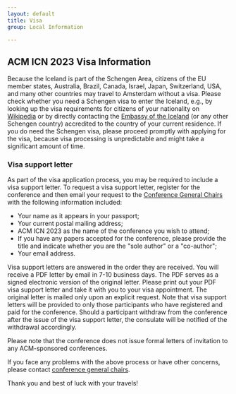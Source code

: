 ```yaml
---
layout: default
title: Visa
group: Local Information

---
```


## ACM ICN 2023 Visa Information

Because the Iceland is part of the Schengen Area, citizens of the EU member states, Australia, Brazil, Canada, Israel, Japan, Switzerland, USA, and many other countries may travel to Amsterdam without a visa. Please check whether you need a Schengen visa to enter the Iceland, e.g., by looking up the visa requirements for citizens of your nationality on [Wikipedia](https://en.wikipedia.org/wiki/Category:Visa_requirements_by_nationality) or by directly contacting the [Embassy of the Iceland](https://www.government.is/topics/foreign-affairs/visa-to-iceland/) (or any other Schengen country) accredited to the country of your current residence. If you do need the Schengen visa, please proceed promptly with applying for the visa, because visa processing is unpredictable and might take a significant amount of time.

### Visa support letter

As part of the visa application process, you may be required to include a visa support letter. To request a visa support letter, register for the conference and then email your request to the [Conference General Chairs](mailto:icn23-chairs@sigcomm.org) with the following information included:

- Your name as it appears in your passport;
- Your current postal mailing address;
- ACM ICN 2023 as the name of the conference you wish to attend;
- If you have any papers accepted for the conference, please provide the title and indicate whether you are the "sole author" or a "co-author";
- Your email address.

Visa support letters are answered in the order they are received. You will receive a PDF letter by email in 7-10 business days. The PDF serves as a signed electronic version of the original letter. Please print out your PDF visa support letter and take it with you to your visa appointment. The original letter is mailed only upon an explicit request. Note that visa support letters will be provided to only those participants who have registered and paid for the conference. Should a participant withdraw from the conference after the issue of the visa support letter, the consulate will be notified of the withdrawal accordingly.

Please note that the conference does not issue formal letters of invitation to any ACM-sponsored conferences.

If you face any problems with the above process or have other concerns, please contact [conference general chairs](mailto:icn23-chairs@sigcomm.org).

Thank you and best of luck with your travels!
